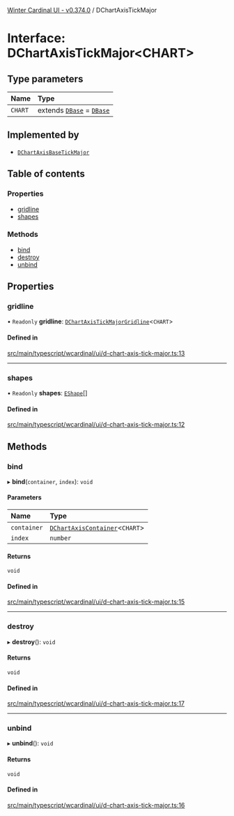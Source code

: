 [Winter Cardinal UI - v0.374.0](../index.md) / DChartAxisTickMajor

# Interface: DChartAxisTickMajor\<CHART\>

## Type parameters

| Name | Type |
| :------ | :------ |
| `CHART` | extends [`DBase`](../classes/DBase.md) = [`DBase`](../classes/DBase.md) |

## Implemented by

- [`DChartAxisBaseTickMajor`](../classes/DChartAxisBaseTickMajor.md)

## Table of contents

### Properties

- [gridline](DChartAxisTickMajor.md#gridline)
- [shapes](DChartAxisTickMajor.md#shapes)

### Methods

- [bind](DChartAxisTickMajor.md#bind)
- [destroy](DChartAxisTickMajor.md#destroy)
- [unbind](DChartAxisTickMajor.md#unbind)

## Properties

### gridline

• `Readonly` **gridline**: [`DChartAxisTickMajorGridline`](DChartAxisTickMajorGridline.md)\<`CHART`\>

#### Defined in

[src/main/typescript/wcardinal/ui/d-chart-axis-tick-major.ts:13](https://github.com/winter-cardinal/winter-cardinal-ui/blob/v0.310.1/src/main/typescript/wcardinal/ui/d-chart-axis-tick-major.ts#L13)

___

### shapes

• `Readonly` **shapes**: [`EShape`](EShape.md)[]

#### Defined in

[src/main/typescript/wcardinal/ui/d-chart-axis-tick-major.ts:12](https://github.com/winter-cardinal/winter-cardinal-ui/blob/v0.310.1/src/main/typescript/wcardinal/ui/d-chart-axis-tick-major.ts#L12)

## Methods

### bind

▸ **bind**(`container`, `index`): `void`

#### Parameters

| Name | Type |
| :------ | :------ |
| `container` | [`DChartAxisContainer`](DChartAxisContainer.md)\<`CHART`\> |
| `index` | `number` |

#### Returns

`void`

#### Defined in

[src/main/typescript/wcardinal/ui/d-chart-axis-tick-major.ts:15](https://github.com/winter-cardinal/winter-cardinal-ui/blob/v0.310.1/src/main/typescript/wcardinal/ui/d-chart-axis-tick-major.ts#L15)

___

### destroy

▸ **destroy**(): `void`

#### Returns

`void`

#### Defined in

[src/main/typescript/wcardinal/ui/d-chart-axis-tick-major.ts:17](https://github.com/winter-cardinal/winter-cardinal-ui/blob/v0.310.1/src/main/typescript/wcardinal/ui/d-chart-axis-tick-major.ts#L17)

___

### unbind

▸ **unbind**(): `void`

#### Returns

`void`

#### Defined in

[src/main/typescript/wcardinal/ui/d-chart-axis-tick-major.ts:16](https://github.com/winter-cardinal/winter-cardinal-ui/blob/v0.310.1/src/main/typescript/wcardinal/ui/d-chart-axis-tick-major.ts#L16)
